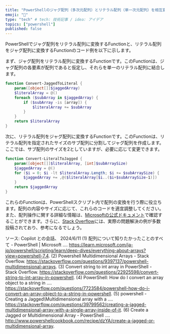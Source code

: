 ```yaml
---
title: "PowerShellのジャグ配列（多次元配列）とリテラル配列（単一次元配列）を相互変換するFunction"
emoji: "📑"
type: "tech" # tech: 技術記事 / idea: アイデア
topics: ["powershell"]
published: false
---
```


PowerShellでジャグ配列をリテラル配列に変換するFunctionと、リテラル配列をジャグ配列に変換するFunctionのコード例を以下に示します。

まず、ジャグ配列をリテラル配列に変換するFunctionです。このFunctionは、ジャグ配列の各要素が配列であると仮定し、それらを単一のリテラル配列に結合します。

```powershell
function Convert-JaggedToLiteral {
    param([object[]]$jaggedArray)
    $literalArray = @()
    foreach ($subArray in $jaggedArray) {
        if ($subArray -is [array]) {
            $literalArray += $subArray
        }
    }
    return $literalArray
}
```

次に、リテラル配列をジャグ配列に変換するFunctionです。このFunctionは、リテラル配列を指定されたサイズのサブ配列に分割してジャグ配列を作成します。ここでは、サブ配列のサイズを2としていますが、必要に応じて変更できます。

```powershell
function Convert-LiteralToJagged {
    param([object[]]$literalArray, [int]$subArraySize)
    $jaggedArray = @()
    for ($i = 0; $i -lt $literalArray.Length; $i += $subArraySize) {
        $jaggedArray += ,@($literalArray[$i..($i+$subArraySize-1)])
    }
    return $jaggedArray
}
```

これらのFunctionは、PowerShellスクリプト内で配列の変換を行う際に役立ちます。配列の内容やサイズに応じて、これらのコードを適宜調整してください。また、配列操作に関する詳細な情報は、[Microsoftの公式ドキュメント](^2^)で確認することができます。さらに、[Stack Overflow](^1^)には、実際の問題解決の例が多数投稿されており、参考になるでしょう。

ソース: Copilot との会話、 2024/6/11
(1) 配列について知りたかったことのすべて - PowerShell | Microsoft .... https://learn.microsoft.com/ja-jp/powershell/scripting/learn/deep-dives/everything-about-arrays?view=powershell-7.4.
(2) Powershell Multidimensional Arrays - Stack Overflow. https://stackoverflow.com/questions/9397137/powershell-multidimensional-arrays.
(3) Convert string to int array in PowerShell - Stack Overflow. https://stackoverflow.com/questions/22925598/convert-string-to-int-array-in-powershell.
(4) PowerShell: How do I convert an array object to a string in .... https://stackoverflow.com/questions/7723584/powershell-how-do-i-convert-an-array-object-to-a-string-in-powershell.
(5) powershell - Creating a Jagged\Multidimensional array with a .... https://stackoverflow.com/questions/39799562/creating-a-jagged-multidimensional-array-with-a-single-array-inside-of-it.
(6) Create a Jagged or Multidimensional Array - PowerShell .... http://www.powershellcookbook.com/recipe/dzYA/create-a-jagged-or-multidimensional-array.
